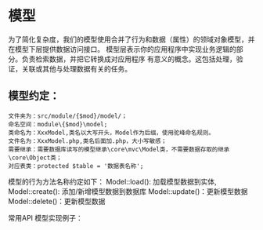模型
==========
为了简化复杂度，我们的模型使用合并了行为和数据（属性）的领域对象模型，并在模型下层提供数据访问接口。
模型层表示你的应用程序中实现业务逻辑的部分。负责检索数据，并把它转换成对应用程序 有意义的概念。这包括处理，验证，关联或其他与处理数据有关的任务。

模型约定：
-------------
```
文件夹为：src/module/{$mod}/model/；
命名空间：module\{$mod}\model;
类命名为：XxxModel,类名以大写开头，Model作为后缀，使用驼峰命名规则。
文件名为：XxxModel.php,类名后面加.php，大小写敏感；
需要继承：需要数据库读写的模型继承\core\mvc\Model类，不需要数据存取的继承\core\Object类；
对应表类：protected $table = '数据表名称';
```

模型的行为方法名称约定如下：
Model::load(): 加载模型数据到实体,
Model::create(): 添加/新增模型数据到数据库
Model::update()：更新模型数据
Model::delete()：更新模型数据

常用API
模型实现例子：